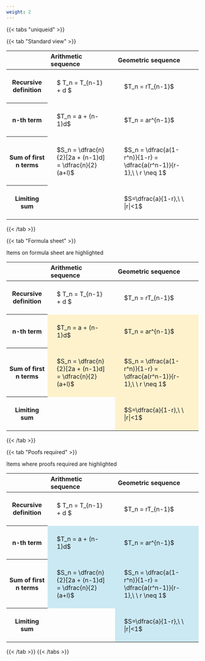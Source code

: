 ```yaml
---
weight: 2
---
```


{{< tabs "uniqueid" >}}

{{< tab "Standard view" >}}

<style type="text/css">
#T_8058c th.col_heading {
  text-align: left;
  font-size: 1em;
}
#T_8058c td {
  text-align: left;
  font-size: 1em;
  padding: 1.5em;
}
</style>
<table id="T_8058c">
  <thead>
    <tr>
      <th class="blank level0" >&nbsp;</th>
      <th id="T_8058c_level0_col0" class="col_heading level0 col0" >Arithmetic sequence</th>
      <th id="T_8058c_level0_col1" class="col_heading level0 col1" >Geometric sequence</th>
    </tr>
  </thead>
  <tbody>
    <tr>
      <th id="T_8058c_level0_row0" class="row_heading level0 row0" >Recursive definition</th>
      <td id="T_8058c_row0_col0" class="data row0 col0" >$ T_n = T_{n-1} + d $</td>
      <td id="T_8058c_row0_col1" class="data row0 col1" >$T_n = rT_{n-1}$</td>
    </tr>
    <tr>
      <th id="T_8058c_level0_row1" class="row_heading level0 row1" >n-th term</th>
      <td id="T_8058c_row1_col0" class="data row1 col0" >$T_n = a + (n-1)d$</td>
      <td id="T_8058c_row1_col1" class="data row1 col1" >$T_n = ar^{n-1}$</td>
    </tr>
    <tr>
      <th id="T_8058c_level0_row2" class="row_heading level0 row2" >Sum of first n terms</th>
      <td id="T_8058c_row2_col0" class="data row2 col0" >$S_n = \dfrac{n}{2}[2a + (n-1)d] = \dfrac{n}{2}(a+l)$</td>
      <td id="T_8058c_row2_col1" class="data row2 col1" >$S_n = \dfrac{a(1-r^n)}{1-r} = \dfrac{a(r^n-1)}{r-1},\ \  r \neq 1$</td>
    </tr>
    <tr>
      <th id="T_8058c_level0_row3" class="row_heading level0 row3" >Limiting sum</th>
      <td id="T_8058c_row3_col0" class="data row3 col0" ></td>
      <td id="T_8058c_row3_col1" class="data row3 col1" >$S=\dfrac{a}{1-r},\ \ |r|<1$</td>
    </tr>
  </tbody>
</table>
{{< /tab >}}

{{< tab "Formula sheet" >}}

Items on formula sheet are highlighted 
<br>
<style type="text/css">
#T_c4a87 th.col_heading {
  text-align: left;
  font-size: 1em;
}
#T_c4a87 td {
  text-align: left;
  font-size: 1em;
  padding: 1.5em;
}
#T_c4a87_row1_col0, #T_c4a87_row1_col1, #T_c4a87_row2_col0, #T_c4a87_row2_col1, #T_c4a87_row3_col1 {
  background-color: rgba(255,194,10, 0.2);
}
</style>
<table id="T_c4a87">
  <thead>
    <tr>
      <th class="blank level0" >&nbsp;</th>
      <th id="T_c4a87_level0_col0" class="col_heading level0 col0" >Arithmetic sequence</th>
      <th id="T_c4a87_level0_col1" class="col_heading level0 col1" >Geometric sequence</th>
    </tr>
  </thead>
  <tbody>
    <tr>
      <th id="T_c4a87_level0_row0" class="row_heading level0 row0" >Recursive definition</th>
      <td id="T_c4a87_row0_col0" class="data row0 col0" >$ T_n = T_{n-1} + d $</td>
      <td id="T_c4a87_row0_col1" class="data row0 col1" >$T_n = rT_{n-1}$</td>
    </tr>
    <tr>
      <th id="T_c4a87_level0_row1" class="row_heading level0 row1" >n-th term</th>
      <td id="T_c4a87_row1_col0" class="data row1 col0" >$T_n = a + (n-1)d$</td>
      <td id="T_c4a87_row1_col1" class="data row1 col1" >$T_n = ar^{n-1}$</td>
    </tr>
    <tr>
      <th id="T_c4a87_level0_row2" class="row_heading level0 row2" >Sum of first n terms</th>
      <td id="T_c4a87_row2_col0" class="data row2 col0" >$S_n = \dfrac{n}{2}[2a + (n-1)d] = \dfrac{n}{2}(a+l)$</td>
      <td id="T_c4a87_row2_col1" class="data row2 col1" >$S_n = \dfrac{a(1-r^n)}{1-r} = \dfrac{a(r^n-1)}{r-1},\ \  r \neq 1$</td>
    </tr>
    <tr>
      <th id="T_c4a87_level0_row3" class="row_heading level0 row3" >Limiting sum</th>
      <td id="T_c4a87_row3_col0" class="data row3 col0" ></td>
      <td id="T_c4a87_row3_col1" class="data row3 col1" >$S=\dfrac{a}{1-r},\ \ |r|<1$</td>
    </tr>
  </tbody>
</table>
{{< /tab >}}

{{< tab "Poofs required" >}}

Items where proofs required are highlighted 
<br>
<style type="text/css">
#T_4540d th.col_heading {
  text-align: left;
  font-size: 1em;
}
#T_4540d td {
  text-align: left;
  font-size: 1em;
  padding: 1.5em;
}
#T_4540d_row1_col0, #T_4540d_row1_col1, #T_4540d_row2_col0, #T_4540d_row2_col1, #T_4540d_row3_col1 {
  background-color: rgba(0,150,200, 0.2);
}
</style>
<table id="T_4540d">
  <thead>
    <tr>
      <th class="blank level0" >&nbsp;</th>
      <th id="T_4540d_level0_col0" class="col_heading level0 col0" >Arithmetic sequence</th>
      <th id="T_4540d_level0_col1" class="col_heading level0 col1" >Geometric sequence</th>
    </tr>
  </thead>
  <tbody>
    <tr>
      <th id="T_4540d_level0_row0" class="row_heading level0 row0" >Recursive definition</th>
      <td id="T_4540d_row0_col0" class="data row0 col0" >$ T_n = T_{n-1} + d $</td>
      <td id="T_4540d_row0_col1" class="data row0 col1" >$T_n = rT_{n-1}$</td>
    </tr>
    <tr>
      <th id="T_4540d_level0_row1" class="row_heading level0 row1" >n-th term</th>
      <td id="T_4540d_row1_col0" class="data row1 col0" >$T_n = a + (n-1)d$</td>
      <td id="T_4540d_row1_col1" class="data row1 col1" >$T_n = ar^{n-1}$</td>
    </tr>
    <tr>
      <th id="T_4540d_level0_row2" class="row_heading level0 row2" >Sum of first n terms</th>
      <td id="T_4540d_row2_col0" class="data row2 col0" >$S_n = \dfrac{n}{2}[2a + (n-1)d] = \dfrac{n}{2}(a+l)$</td>
      <td id="T_4540d_row2_col1" class="data row2 col1" >$S_n = \dfrac{a(1-r^n)}{1-r} = \dfrac{a(r^n-1)}{r-1},\ \  r \neq 1$</td>
    </tr>
    <tr>
      <th id="T_4540d_level0_row3" class="row_heading level0 row3" >Limiting sum</th>
      <td id="T_4540d_row3_col0" class="data row3 col0" ></td>
      <td id="T_4540d_row3_col1" class="data row3 col1" >$S=\dfrac{a}{1-r},\ \ |r|<1$</td>
    </tr>
  </tbody>
</table>
{{< /tab >}}
{{< /tabs >}}